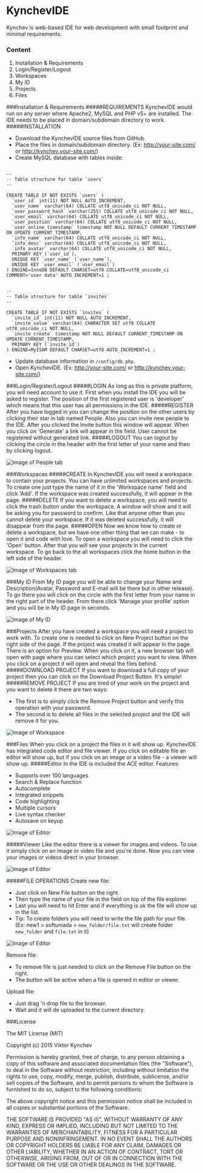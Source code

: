# KynchevIDE
Kynchev is web-based IDE for web development with small footprint and minimal requirements.

### Content
1. Installation & Requirements
2. Login/Register/Logout
3. Workspaces
4. My ID
5. Projects
6. Files

###Installation & Requirements
#####REQUIREMENTS
KynchevIDE would run on any server where Apache2, MySQL and PHP v5+ are installed. The IDE needs to be placed in domain/subdomain directory to work.
#####INSTALLATION
* Download the KynchevIDE source files from GitHub.
* Place the files in domain/subdomain directory. (Ex: http://your-site.com/ or http://kynchev.your-site.com/)
* Create MySQL database with tables inside:
```

--
-- Table structure for table `users`
--

CREATE TABLE IF NOT EXISTS `users` (
  `user_id` int(11) NOT NULL AUTO_INCREMENT,
  `user_name` varchar(64) COLLATE utf8_unicode_ci NOT NULL,
  `user_password_hash` varchar(255) COLLATE utf8_unicode_ci NOT NULL,
  `user_email` varchar(64) COLLATE utf8_unicode_ci NOT NULL,
  `user_position` varchar(64) COLLATE utf8_unicode_ci NOT NULL,
  `user_online_timestamp` timestamp NOT NULL DEFAULT CURRENT_TIMESTAMP ON UPDATE CURRENT_TIMESTAMP,
  `info_name` varchar(64) COLLATE utf8_unicode_ci NOT NULL,
  `info_desc` varchar(64) COLLATE utf8_unicode_ci NOT NULL,
  `info_avatar` varchar(64) COLLATE utf8_unicode_ci NOT NULL,
  PRIMARY KEY (`user_id`),
  UNIQUE KEY `user_name` (`user_name`),
  UNIQUE KEY `user_email` (`user_email`)
) ENGINE=InnoDB DEFAULT CHARSET=utf8 COLLATE=utf8_unicode_ci COMMENT='user data' AUTO_INCREMENT=1 ;
```
```

--
-- Table structure for table `invites`
--

CREATE TABLE IF NOT EXISTS `invites` (
  `invite_id` int(11) NOT NULL AUTO_INCREMENT,
  `invite_value` varchar(64) CHARACTER SET utf8 COLLATE utf8_unicode_ci NOT NULL,
  `invite_create` timestamp NOT NULL DEFAULT CURRENT_TIMESTAMP ON UPDATE CURRENT_TIMESTAMP,
  PRIMARY KEY (`invite_id`)
) ENGINE=MyISAM DEFAULT CHARSET=utf8 AUTO_INCREMENT=1 ;
```
* Update database information in `/config/db.php`. 
* Open KynchevIDE. (Ex: http://your-site.com/ or http://kynchev.your-site.com/)

###Login/Register/Logout
#####LOGIN
As long as this is private platform, you will need account to use it. First when you install the IDE you will be asked to register. The position of the first registered user is 'developer' which means that this user has all permissions in the IDE. 
#####REGISTER
After you have logged in you can change the position on the other users by clicking their star in tab named People. Also you can invite new people to the IDE. After you clicked the Invite button this window will appear. When you click on 'Generate' a link will appear in the field. User cannot be registered without generated link.
#####LOGOUT
You can logout by clicking the circle in the header with the first letter of your name and then by clicking logout.

![Image of People tab](http://developer.kynchev.eu/github_images/people.PNG)

###Workspaces
#####CREATE
In KynchevIDE you will need a workspace to contain your projects. You can have unlimited workspaces and projects. To create one just type the name of it in the 'Workspace name' field and click 'Add'. If the workspace was created successfully, it will appear in the page.
#####DELETE
If you want to delete a workspace, you will need to click the trash button under the workspace. A window will show and it will be asking you for password to confirm. Like that anyone other than you cannot delete your workspace. If it was deleted successfully, it will disappear from the page.
#####OPEN
Now we know how to create or delete a workspace, but we have one other thing that we can make - to open it and code with love. To open a workspace you will need to click the 'Open' button. After that you will see your projects in the current workspace. To go back to the all workspaces click the home button in the left side of the header.

![Image of Workspaces tab](http://developer.kynchev.eu/github_images/workspaces.PNG)

###My ID
From My ID page you will be able to change your Name and Description(Avatar, Password and E-mail will be there but in other release). To go there you will click on the circle with the first letter from your name in the right part of the header. From there click 'Manage your profile' option and you will be in My ID page in seconds.

![Image of My ID](http://developer.kynchev.eu/github_images/my-id.PNG)

###Projects
After you have created a workspace you will need a project to work with. To create one is needed to click on New Project button on the right side of the page. If the project was created it will appear in the page. There is an option for Preview. When you click on it, a new browser tab will open with page where you can select which project you want to view. When you click on a project it will open and reveal the files behind.
#####DOWNLOAD PROJECT
If you want to download a full copy of your project then you can click on the Download Project Button. It's simple!
#####REMOVE PROJECT
If you are tired of your work on the project and you want to delete it there are two ways:
 - The first is to simply click the Remove Project button and verify this operation with your password.
 - The second is to delete all files in the selected project and the IDE will remove it for you.

![Image of Workspace](http://developer.kynchev.eu/github_images/workspace.PNG)

###Files
When you click on a project the files in it will show up. KynchevIDE has integrated code editor and file viewer. If you click on editable file an editor will show up, but if you click on an image or a video file - a viewer will show up. 
#####Editor
In the IDE is included the ACE editor.
Features:
* Supports over 100 languages
* Search & Replace function
* Autocomplete
* Integrated snippets
* Code highlighting
* Multiple cursors
* Live syntax checker
* Autosave on keyup

![Image of Editor](http://developer.kynchev.eu/github_images/edit-file.PNG)

#####Viewer
Like the editor there is a viewer for images and videos. To use it simply click on an image or video file and you're done. Now you can view your images or videos direct in your browser.

![Image of Editor](http://developer.kynchev.eu/github_images/view-file.PNG)

#####FILE OPERATIONS
Create new file:
 - Just click on New File button on the right.
 - Then type the name of your file in the field on top of the file explorer.
 - Last you will need to hit Enter and if everything is ok the file will show up in the list.
 - Tip: To create folders you will need to write the file path for your file. (Ex: new1 > softuniada > `new_folder/file.txt` will create folder `new_folder` and `file.txt` in it)

![Image of Editor](http://developer.kynchev.eu/github_images/add-file.PNG)

Remove file:
 - To remove file is just needed to click on the Remove File button on the right.
 - The button will be active when a file is opened in editor or viewer.

Upload file:
 - Just drag 'n drop file to the browser.
 - Wait and it will de uploaded to the current directory.


###License

The MIT License (MIT)

Copyright (c) 2015 Viktor Kynchev

Permission is hereby granted, free of charge, to any person obtaining a copy
of this software and associated documentation files (the "Software"), to deal
in the Software without restriction, including without limitation the rights
to use, copy, modify, merge, publish, distribute, sublicense, and/or sell
copies of the Software, and to permit persons to whom the Software is
furnished to do so, subject to the following conditions:

The above copyright notice and this permission notice shall be included in all
copies or substantial portions of the Software.

THE SOFTWARE IS PROVIDED "AS IS", WITHOUT WARRANTY OF ANY KIND, EXPRESS OR
IMPLIED, INCLUDING BUT NOT LIMITED TO THE WARRANTIES OF MERCHANTABILITY,
FITNESS FOR A PARTICULAR PURPOSE AND NONINFRINGEMENT. IN NO EVENT SHALL THE
AUTHORS OR COPYRIGHT HOLDERS BE LIABLE FOR ANY CLAIM, DAMAGES OR OTHER
LIABILITY, WHETHER IN AN ACTION OF CONTRACT, TORT OR OTHERWISE, ARISING FROM,
OUT OF OR IN CONNECTION WITH THE SOFTWARE OR THE USE OR OTHER DEALINGS IN THE
SOFTWARE.
